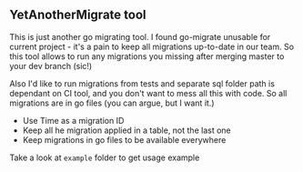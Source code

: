 ## YetAnotherMigrate tool

This is just another go migrating tool.
I found go-migrate unusable for current project - 
it's a pain to keep all migrations up-to-date in our team. So this tool allows to run 
any migrations you missing after merging master to your dev branch (sic!)

Also I'd like to run migrations from tests and separate sql folder path is dependant on 
CI tool, and you don't want to mess all this with code. So all migrations are in go files
(you can argue, but I want it.)

* Use Time as a migration ID
* Keep all he migration applied in a table, not the last one
* Keep migrations in go files to be available everywhere

Take a look at `example` folder to get usage example 